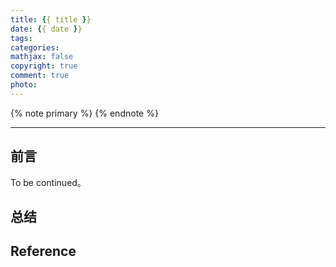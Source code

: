 ```yaml
---
title: {{ title }}
date: {{ date }}
tags:
categories:
mathjax: false
copyright: true
comment: true
photo: 
---
```


{% note primary %}
{% endnote %}

<!-- more -->

---

## 前言

To be continued。

## 总结

## Reference
